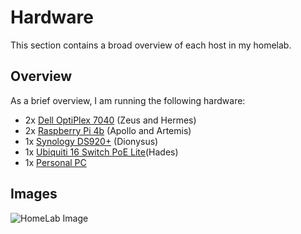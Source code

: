 # Hardware

This section contains a broad overview of each host in my homelab.

## Overview

As a brief overview, I am running the following hardware:

- 2x [Dell OptiPlex 7040](optiplex7040.md) (Zeus and Hermes)
- 2x [Raspberry Pi 4b](raspi.md) (Apollo and Artemis)
- 1x [Synology DS920+](ds920plus.md) (Dionysus)
- 1x [Ubiquiti 16 Switch PoE Lite](switch.md)(Hades)
- 1x [Personal PC](pc.md)

## Images

![HomeLab Image](https://cdn.discordapp.com/attachments/724241333501558875/859925687623090176/20210630_233149.jpg)
